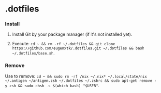 # .dotfiles

### Install

1. Install Git by your package manager (if it's not installed yet).

2. Execute: `cd ~ && rm -rf ~/.dotfiles && git clone https://github.com/eugenxtk/.dotfiles.git ~/.dotfiles && bash ~/.dotfiles/base.sh`.

### Remove

Use to remove: `cd ~ && sudo rm -rf /nix ~/.nix* ~/.local/state/nix ~/.antigen ~/antigen.zsh ~/.dotfiles ~/.zshrc && sudo apt-get remove -y zsh && sudo chsh -s $(which bash) "$USER"`.
